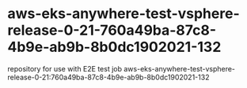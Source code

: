 # aws-eks-anywhere-test-vsphere-release-0-21-760a49ba-87c8-4b9e-ab9b-8b0dc1902021-132
repository for use with E2E test job aws-eks-anywhere-test-vsphere-release-0-21:760a49ba-87c8-4b9e-ab9b-8b0dc1902021-132
